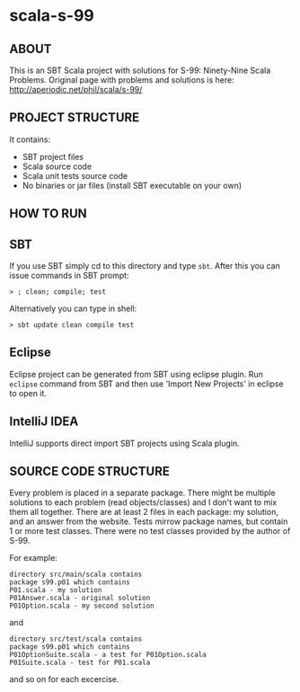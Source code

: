 scala-s-99
==========

ABOUT
----------

This is an SBT Scala project with solutions for
S-99: Ninety-Nine Scala Problems.
Original page with problems and solutions is here:
http://aperiodic.net/phil/scala/s-99/


PROJECT STRUCTURE
----------

It contains:

* SBT project files
* Scala source code
* Scala unit tests source code
* No binaries or jar files (install SBT executable on your own)


HOW TO RUN
----------

SBT
----------

If you use SBT simply cd to this directory and type `sbt`.
After this you can issue commands in SBT prompt:

    > ; clean; compile; test

Alternatively you can type in shell:

    > sbt update clean compile test

Eclipse
----------

Eclipse project can be generated from SBT using eclipse
plugin. Run `eclipse` command from SBT and then use
'Import New Projects' in eclipse to open it.

IntelliJ IDEA
----------
IntelliJ supports direct import SBT projects using Scala plugin.

SOURCE CODE STRUCTURE
----------

Every problem is placed in a separate package. There might be multiple
solutions to each problem (read objects/classes) and I don't want to
mix them all together.
There are at least 2 files in each package: my solution, and an answer
from the website.
Tests mirrow package names, but contain 1 or more test classes.
There were no test classes provided by the author of S-99.

For example:

    directory src/main/scala contains
    package s99.p01 which contains
    P01.scala - my solution
    P01Answer.scala - original solution
    P01Option.scala - my second solution

and

    directory src/test/scala contains
    package s99.p01 which contains
    P01OptionSuite.scala - a test for P01Option.scala
    P01Suite.scala - test for P01.scala

and so on for each excercise.

